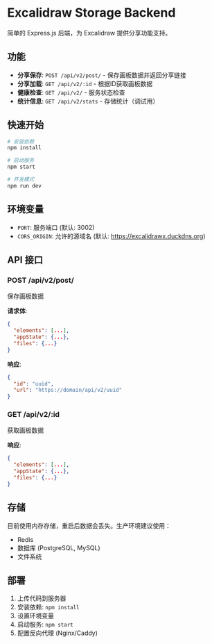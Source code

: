 # Excalidraw Storage Backend

简单的 Express.js 后端，为 Excalidraw 提供分享功能支持。

## 功能

- **分享保存**: `POST /api/v2/post/` - 保存画板数据并返回分享链接
- **分享加载**: `GET /api/v2/:id` - 根据ID获取画板数据
- **健康检查**: `GET /api/v2/` - 服务状态检查
- **统计信息**: `GET /api/v2/stats` - 存储统计（调试用）

## 快速开始

```bash
# 安装依赖
npm install

# 启动服务
npm start

# 开发模式
npm run dev
```

## 环境变量

- `PORT`: 服务端口 (默认: 3002)
- `CORS_ORIGIN`: 允许的源域名 (默认: https://excalidrawx.duckdns.org)

## API 接口

### POST /api/v2/post/
保存画板数据

**请求体**:
```json
{
  "elements": [...],
  "appState": {...},
  "files": {...}
}
```

**响应**:
```json
{
  "id": "uuid",
  "url": "https://domain/api/v2/uuid"
}
```

### GET /api/v2/:id
获取画板数据

**响应**:
```json
{
  "elements": [...],
  "appState": {...},
  "files": {...}
}
```

## 存储

目前使用内存存储，重启后数据会丢失。生产环境建议使用：
- Redis
- 数据库 (PostgreSQL, MySQL)
- 文件系统

## 部署

1. 上传代码到服务器
2. 安装依赖: `npm install`
3. 设置环境变量
4. 启动服务: `npm start`
5. 配置反向代理 (Nginx/Caddy)